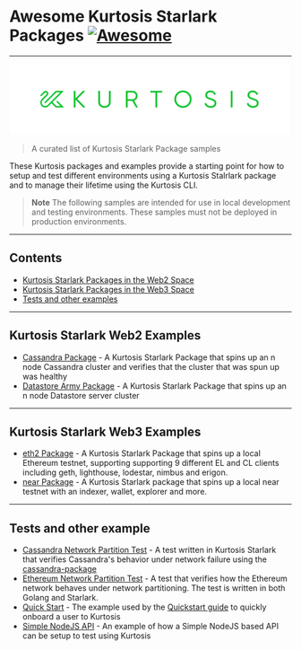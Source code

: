 # Awesome Kurtosis Starlark Packages [![Awesome](https://awesome.re/badge.svg)](https://awesome.re)
----

<img src="./logo.png" width="500">

> A curated list of Kurtosis Starlark Package samples

These Kurtosis packages and examples provide a starting point for how to setup and test different environments using a Kurtosis Stalrlark package and
to manage their lifetime using the Kurtosis CLI.

> **Note**
> The following samples are intended for use in local development and testing environments. These samples must not be deployed in production environments.

----

## Contents

- [Kurtosis Starlark Packages in the Web2 Space](#kurtosis-starlark-web2-examples)
- [Kurtosis Starlark Packages in the Web3 Space](#kurtosis-starlark-web3-examples)
- [Tests and other examples](#tests-and-other-examples)

----

## Kurtosis Starlark Web2 Examples

- [Cassandra Package](https://github.com/kurtosis-tech/cassandra-package) - A Kurtosis Starlark Package that spins up an n node Cassandra cluster and verifies that the cluster that was spun up was healthy
- [Datastore Army Package](https://github.com/kurtosis-tech/datastore-army-package) - A Kurtosis Starlark Package that spins up an n node Datastore server cluster

----

## Kurtosis Starlark Web3 Examples

- [eth2 Package](https://github.com/kurtosis-tech/eth2-package) - A Kurtosis Starlark Package that spins up a local Ethereum testnet, supporting supporting 9 different EL and CL clients including geth, lighthouse, lodestar, nimbus and erigon.
- [near Package](https://github.com/kurtosis-tech/datastore-army-package) - A Kurtosis Starlark package that spins up a local near testnet with an indexer, wallet, explorer and more.

----

## Tests and other example

- [Cassandra Network Partition Test](https://github.com/kurtosis-tech/examples/tree/main/cassandra-network-partition-test) - A test written in Kurtosis Starlark that verifies Cassandra's behavior under network failure using the [cassandra-package](https://github.com/kurtosis-tech/cassandra-package)
- [Ethereum Network Partition Test](https://github.com/kurtosis-tech/examples/tree/main/ethereum-network-partition-test) - A test that verifies how the Ethereum network behaves under network partitioning. The test is written in both Golang and Starlark.
- [Quick Start](https://github.com/kurtosis-tech/examples/tree/main/quickstart) - The example used by the [Quickstart guide](https://docs.kurtosis.com/quickstart) to quickly onboard a user to Kurtosis
- [Simple NodeJS API](https://github.com/kurtosis-tech/examples/tree/main/simple-api) - An example of how a Simple NodeJS based API can be setup to test using Kurtosis

